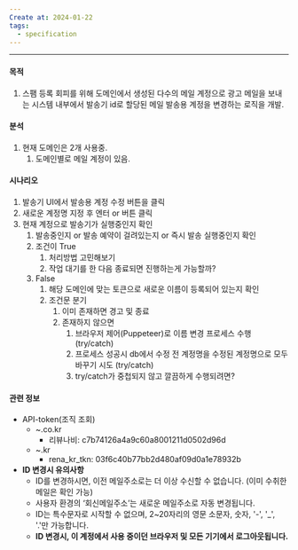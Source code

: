 ```yaml
---
Create at: 2024-01-22
tags:
  - specification
---
```

---

#### 목적
1. 스팸 등록 회피를 위해 도메인에서 생성된 다수의 메일 계정으로 광고 메일을 보내는 시스템 내부에서 발송기 id로 할당된 메일 발송용 계정을 변경하는 로직을 개발.

#### 분석
1. 현재 도메인은 2개 사용중.
	1. 도메인별로 메일 계정이 있음.

#### 시나리오
1. 발송기 UI에서 발송용 계정 수정 버튼을 클릭
2. 새로운 계정명 지정 후 엔터 or 버튼 클릭
3. 현재 계정으로 발송기가 실행중인지 확인
	1. 발송중인지 or 발송 예약이 걸려있는지 or 즉시 발송 실행중인지 확인
	2. 조건이 True
		1. 처리방법 고민해보기
		2. 작업 대기를 한 다음 종료되면 진행하는게 가능할까?
	3. False
		1. 해당 도메인에 맞는 토큰으로 새로운 이름이 등록되어 있는지 확인
		2. 조건문 분기
			1. 이미 존재하면 경고 및 종료
			2. 존재하지 않으면
				1. 브라우저 제어(Puppeteer)로 이름 변경 프로세스 수행 (try/catch)
				2. 프로세스 성공시 db에서 수정 전 계정명을 수정된 계정명으로 모두 바꾸기 시도 (try/catch)
				3. try/catch가 중첩되지 않고 깔끔하게 수행되려면?

#### 관련 정보
- API-token(조직 조회)
	- ~.co.kr
		- 리뷰나비: c7b74126a4a9c60a8001211d0502d96d
	- ~.kr
		- rena_kr_tkn: 03f6c40b77bb2d480af09d0a1e78932b
- **ID 변경시 유의사항**
	- ID를 변경하시면, 이전 메일주소로는 더 이상 수신할 수 없습니다.  (이미 수취한 메일은 확인 가능)
	- 사용자 환경의 ‘회신메일주소’는 새로운 메일주소로 자동 변경됩니다.
	- ID는 특수문자로 시작할 수 없으며, 2~20자리의 영문 소문자, 숫자,  '-', '_', '.'만 가능합니다.
	- **ID 변경시, 이 계정에서 사용 중이던 브라우저 및 모든 기기에서 로그아웃됩니다.**